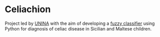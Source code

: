 # Celiachion

Project led by [UNINA](https://www.unina.it/) with the aim of developing a [fuzzy classifier](https://pypi.org/project/FuzzyClassificator/) using Python for diagnosis of celiac disease in Sicilian and Maltese children.
